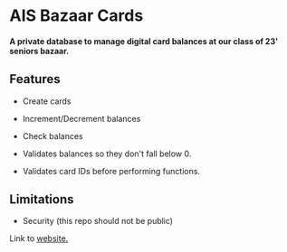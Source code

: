 # AIS Bazaar Cards
#### A private database to manage digital card balances at our class of 23' seniors bazaar.


## Features

- Create cards
- Increment/Decrement balances
- Check balances

- Validates balances so they don't fall below 0.
- Validates card IDs before performing functions.

## Limitations

- Security (this repo should not be public)

Link to [website.](https://bazaarcards23.web.app/)
